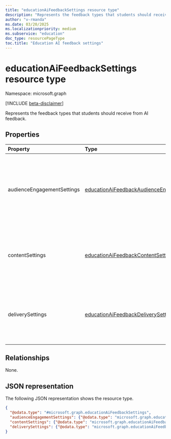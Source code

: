 ```yaml
---
title: "educationAiFeedbackSettings resource type"
description: "Represents the feedback types that students should receive from AI feedback."
author: "v-rmanda"
ms.date: 03/20/2025
ms.localizationpriority: medium
ms.subservice: "education"
doc_type: resourcePageType
toc.title: "Education AI feedback settings"
---
```


# educationAiFeedbackSettings resource type

Namespace: microsoft.graph

[!INCLUDE [beta-disclaimer](../../includes/beta-disclaimer.md)]

Represents the feedback types that students should receive from AI feedback.

## Properties
|Property|Type|Description|
|:---|:---|:---|
|audienceEngagementSettings|[educationAiFeedbackAudienceEngagementSettings](../resources/educationaifeedbackaudienceengagementsettings.md)|The audience engagement related feedback types that students should receive from the AI feedback.|
|contentSettings|[educationAiFeedbackContentSettings](../resources/educationaifeedbackcontentsettings.md)|The content related feedback types that students should receive from the AI feedback.|
|deliverySettings|[educationAiFeedbackDeliverySettings](../resources/educationaifeedbackdeliverysettings.md)|The delivery related feedback types that students should receive from the AI feedback.|

## Relationships
None.

## JSON representation
The following JSON representation shows the resource type.
<!-- {
  "blockType": "resource",
  "@odata.type": "microsoft.graph.educationAiFeedbackSettings"
}
-->
``` json
{
  "@odata.type": "#microsoft.graph.educationAiFeedbackSettings",
  "audienceEngagementSettings": {"@odata.type": "microsoft.graph.educationAiFeedbackAudienceEngagementSettings"},
  "contentSettings": {"@odata.type": "microsoft.graph.educationAiFeedbackContentSettings"},
  "deliverySettings": {"@odata.type": "microsoft.graph.educationAiFeedbackDeliverySettings"}  
}
```


